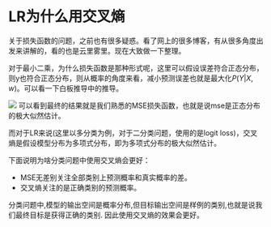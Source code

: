 # LR为什么用交叉熵



关于损失函数的问题，之前也有很多疑惑。看了网上的很多博客，有从很多角度出发来讲解的，看的也是云里雾里。现在大致做一下整理。

对于最小二乘，为什么损失函数是那种形式呢，这里可以假设误差符合正态分布，则y也符合正态分布，则从概率的角度来看，减小预测误差也就是最大化$P(Y|X, w)$。可以看一下白板推导中的推导。

![](https://cdn.jsdelivr.net/gh/vllbc/img4blog//image/Pasted%20image%2020220726164436.png)
可以看到最终的结果就是我们熟悉的MSE损失函数，也就是说mse是正态分布的极大似然估计。

而对于LR来说(这里以多分类为例，对于二分类问题，使用的是logit loss)，交叉熵是假设模型分布为多项式分布，即为多项式分布的极大似然估计。

下面说明为啥分类问题中使用交叉熵会更好：

- MSE无差别关注全部类别上预测概率和真实概率的差。
- 交叉熵关注的是正确类别的预测概率。

分类问题中,模型的输出空间是概率分布,但目标输出空间是样例的类别,也就是说我们最终目标是获得正确的类别. 因此使用交叉熵的效果会更好。
